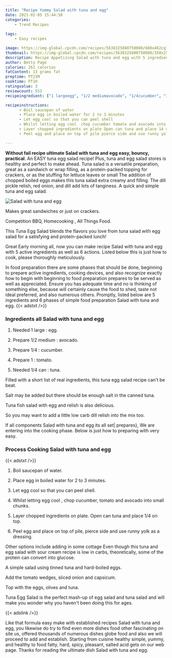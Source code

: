 ```yaml
---
title: "Recipe Yummy Salad with tuna and egg"
date: 2021-02-05 15:44:58
categories:
    - Trend Recipes
    
tags:
    - Easy recipes

image: https://img-global.cpcdn.com/recipes/5638325880750080/680x482cq70/salad-with-tuna-and-egg-recipe-main-photo.jpg
thumbnail: https://img-global.cpcdn.com/recipes/5638325880750080/350x250cq70/salad-with-tuna-and-egg-recipe-main-photo.jpg
description: Recipe Appetizing Salad with tuna and egg with 5 ingredients and 6 stages of easy cooking.
author: Betty Page
calories: 261 calories
fatContent: 13 grams fat
preptime: PT21M
cooktime: PT1H
ratingvalue: 3
reviewcount: 553
recipeingredient: ["1 largeegg", "1/2 mediumavocado", "1/4cucumber", "1tomato", "1/4 cantuna"]

recipeinstructions: 
      - Boil saucepan of water 
      - Place egg in boiled water for 2 to 3 minutes 
      - Let egg cool so that you can peel shell 
      - Whilst letting egg cool  chop cucumber tomato and avocado into small chunks 
      - Layer chopped ingredients on plate Open can tuna and place 14 on top 
      - Peel egg and place on top of pile pierce side and use runny yolk as a dressing

---
```




**Without fail recipe ultimate Salad with tuna and egg easy, bouncy, practical**. An EASY tuna egg salad recipe! Plus, tuna and egg salad stores is healthy and perfect to make ahead. Tuna salad is a versatile preparation, great as a sandwich or wrap filling, as a protein-packed topping for crackers, or as the stuffing for lettuce leaves or small The addition of chopped boiled eggs makes this tuna salad extra creamy and filling. The dill pickle relish, red onion, and dill add lots of tanginess. A quick and simple tuna and egg salad.


![Salad with tuna and egg](https://img-global.cpcdn.com/recipes/5638325880750080/680x482cq70/salad-with-tuna-and-egg-recipe-main-photo.jpg "Salad with tuna and egg")



Makes great sandwiches or just on crackers.

Competition BBQ, Homecooking , All Things Food.

This Tuna Egg Salad blends the flavors you love from tuna salad with egg salad for a satisfying and protein-packed lunch!


Great Early morning all, now you can make recipe Salad with tuna and egg with 5 active ingredients as well as 6 actions. Listed below this is just how to cook, please thoroughly meticulously.

In food preparation there are some phases that should be done, beginning to prepare active ingredients, cooking devices, and also recognize exactly how to begin with beginning to food preparation prepares to be served as well as appreciated. Ensure you has adequate time and no is thinking of something else, because will certainly cause the food to shed, taste not ideal preferred, and also numerous others. Promptly, listed below are 5 ingredients and 6 phases of simple food preparation Salad with tuna and egg.
{{< adstxt />}}

### Ingredients all Salad with tuna and egg


1. Needed 1 large : egg.

1. Prepare 1/2 medium : avocado.

1. Prepare 1/4 : cucumber.

1. Prepare 1 : tomato.

1. Needed 1/4 can : tuna.


Filled with a short list of real ingredients, this tuna egg salad recipe can&#39;t be beat.

Salt may be added but there should be enough salt in the canned tuna.

Tuna fish salad with egg and relish is also delicious.

So you may want to add a little low carb dill relish into the mix too.


If all components Salad with tuna and egg its all set| prepares}, We are entering into the cooking phase. Below is just how to preparing with very easy.

### Process Cooking Salad with tuna and egg

{{< adstxt />}}


1. Boil saucepan of water.



1. Place egg in boiled water for 2 to 3 minutes.



1. Let egg cool so that you can peel shell.



1. Whilst letting egg cool , chop cucumber, tomato and avocado into small chunks.



1. Layer chopped ingredients on plate. Open can tuna and place 1/4 on top.



1. Peel egg and place on top of pile, pierce side and use runny yolk as a dressing.




Other options include adding in some cottage Even though this tuna and egg salad with sour cream recipe is low in carbs, theoretically, some of the protein can convert into glucose.

A simple salad using tinned tuna and hard-boiled eggs.

Add the tomato wedges, sliced onion and capsicum.

Top with the eggs, olives and tuna.

Tuna Egg Salad is the perfect mash-up of egg salad and tuna salad and will make you wonder why you haven&#39;t been doing this for ages.


{{< adslink />}}

Like that formula easy make with established recipes Salad with tuna and egg, you likewise do try to find even more dishes food other fascinating on site us, offered thousands of numerous dishes globe food and also we will proceed to add and establish. Starting from cuisine healthy simple, yummy, and healthy to food fatty, hard, spicy, pleasant, salted acid gets on our web page. Thanks for reading the ultimate dish Salad with tuna and egg.
